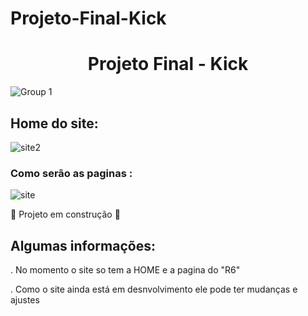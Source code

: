 # Projeto-Final-Kick
<h1 align="center"> Projeto Final - Kick </h1>

![Group 1](https://user-images.githubusercontent.com/101412705/187078654-20dc4bd6-6322-4096-b302-2d833f5b94b4.png)

<h2> Home do site: </h2>

![site2](https://user-images.githubusercontent.com/101412705/186996486-91888d71-d302-44c2-9331-34fc0925bfae.jpg)

<h3> Como serão as paginas : </h3>

![site](https://user-images.githubusercontent.com/101412705/186996412-bc0e328c-8089-438d-ab9e-2bdf6ea45fd2.jpg)




:construction: Projeto em construção :construction:

<h2> Algumas informações: </h2>
<p> . No momento o site so tem a HOME e a pagina do "R6" </p>
<p> . Como o site ainda está em desnvolvimento ele pode ter mudanças e ajustes </p>

